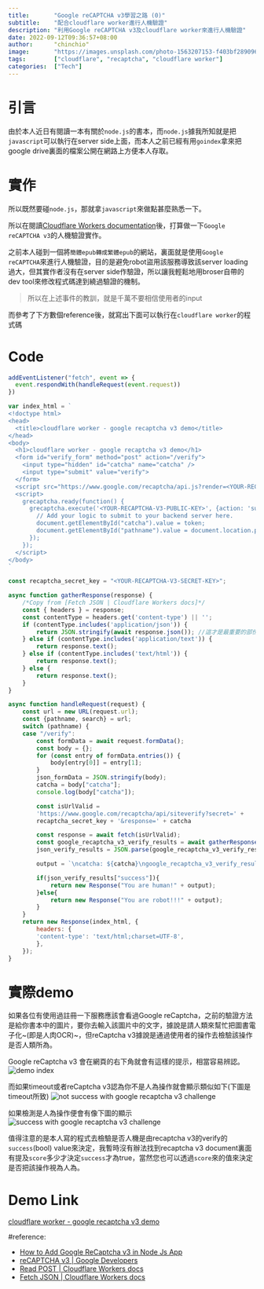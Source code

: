 ```yaml
---
title:       "Google reCAPTCHA v3學習之路 (0)"
subtitle:    "配合cloudflare worker進行人機驗證"
description: "利用Google reCAPTCHA v3及cloudflare worker來進行人機驗證"
date: 2022-09-12T09:36:57+08:00
author:      "chinchio"
image:       "https://images.unsplash.com/photo-1563207153-f403bf289096?ixlib=rb-1.2.1&dl=lenin-estrada-OI1ToozsKBw-unsplash.jpg&q=80&fm=jpg&crop=entropy&cs=tinysrgb"
tags:        ["cloudflare", "recaptcha", "cloudflare worker"]
categories:  ["Tech"]
---
```


# 引言
由於本人近日有閱讀一本有關於`node.js`的書本，而`node.js`據我所知就是把`javascript`可以執行在server side上面，而本人之前已經有用`goindex`拿來把google drive裏面的檔案公開在網路上方便本人存取。

# 實作
所以既然要碰`node.js`，那就拿`javascript`來做點甚麼熟悉一下。

所以在閱讀[Cloudflare Workers documentation](https://developers.cloudflare.com/workers/)後，打算做一下`Google reCAPTCHA v3`的人機驗證實作。

之前本人碰到一個將`簡體epub轉成繁體epub`的網站，裏面就是使用`Google reCAPTCHA`來進行人機驗證，目的是避免robot盜用該服務導致該server loading 過大，但其實作者沒有在server side作驗證，所以讓我輕鬆地用broser自帶的dev tool來修改程式碼達到繞過驗證的機制。

> 所以在上述事件的教訓，就是千萬不要相信使用者的input

而參考了下方數個reference後，就寫出下面可以執行在`cloudflare worker`的程式碼

# Code

```javascript
addEventListener("fetch", event => {
  event.respondWith(handleRequest(event.request))
})

var index_html = `
<!doctype html>
<head>
  <title>cloudflare worker - google recaptcha v3 demo</title>
</head>
<body>
  <h1>cloudflare worker - google recaptcha v3 demo</h1>
  <form id="verify_form" method="post" action="/verify">
    <input type="hidden" id="catcha" name="catcha" />
    <input type="submit" value="verify">
  </form>
  <script src="https://www.google.com/recaptcha/api.js?render=<YOUR-RECAPTCHA-V3-PUBLIC-KEY>"></script>
  <script>
    grecaptcha.ready(function() {
      grecaptcha.execute('<YOUR-RECAPTCHA-V3-PUBLIC-KEY>', {action: 'submit'}).then(function(token) {
        // Add your logic to submit to your backend server here.
        document.getElementById("catcha").value = token;
        document.getElementById("pathname").value = document.location.pathname;
      });
    });
  </script>
</body>
`

const recaptcha_secret_key = "<YOUR-RECAPTCHA-V3-SECRET-KEY>";

async function gatherResponse(response) {
	/*Copy from [Fetch JSON | Cloudflare Workers docs]*/
    const { headers } = response;
    const contentType = headers.get('content-type') || '';
    if (contentType.includes('application/json')) {
        return JSON.stringify(await response.json()); //這才是最重要的部份
    } else if (contentType.includes('application/text')) {
        return response.text();
    } else if (contentType.includes('text/html')) {
        return response.text();
    } else {
        return response.text();
    }
}

async function handleRequest(request) {
    const url = new URL(request.url);
    const {pathname, search} = url;
    switch (pathname) {
    case "/verify":
        const formData = await request.formData();
        const body = {};
        for (const entry of formData.entries()) {
            body[entry[0]] = entry[1];
        }
        json_formData = JSON.stringify(body);
        catcha = body["catcha"];
        console.log(body["catcha"]);

        const isUrlValid =
        'https://www.google.com/recaptcha/api/siteverify?secret=' +
        recaptcha_secret_key + '&response=' + catcha

        const response = await fetch(isUrlValid);
        const google_recaptcha_v3_verify_results = await gatherResponse(response);
        json_verify_results = JSON.parse(google_recaptcha_v3_verify_results)

        output = `\ncatcha: ${catcha}\ngoogle_recaptcha_v3_verify_results: ${google_recaptcha_v3_verify_results}`

        if(json_verify_results["success"]){
            return new Response("You are human!" + output);
        }else{
            return new Response("You are robot!!!" + output);
        }
    }
    return new Response(index_html, {
        headers: {
        'content-type': 'text/html;charset=UTF-8',
        },
    });
}
```

# 實際demo
如果各位有使用過註冊一下服務應該會看過Google reCaptcha，之前的驗證方法是給你書本中的圖片，要你去輸入該圖片中的文字，據說是請人類來幫忙把圖書電子化~(即是人肉OCR)~，但reCaptcha v3據說是通過使用者的操作去檢驗該操作是否人類所為。

Google reCaptcha v3 會在網頁的右下角就會有這樣的提示，相當容易辨認。
![demo index](https://i.imgur.com/fm04bm9.png)

而如果timeout或者reCaptcha v3認為你不是人為操作就會顯示類似如下(下圖是timeout所致)
![not success with google recaptcha v3 challenge](https://i.imgur.com/k3rEmeU.png)

如果檢測是人為操作便會有像下圖的顯示
![success with google recaptcha v3 challenge](https://i.imgur.com/RC5Ii0X.png)

值得注意的是本人寫的程式去檢驗是否人機是由recaptcha v3的verify的`success`(bool) value來決定，我暫時沒有辦法找到recaptcha v3 document裏面有提及`score`多少才決定`success`才為true，當然您也可以透過`score`來的值來決定是否把該操作視為人為。

# Demo Link
[cloudflare worker - google recaptcha v3 demo](https://google-recaptcha-v3-demo.cf-learn.workers.dev/)

#reference: 
- [How to Add Google ReCaptcha v3 in Node Js App](https://remotestack.io/how-to-add-google-recaptcha-v3-in-node-js-app/)
- [reCAPTCHA v3 | Google Developers](https://developers.google.com/recaptcha/docs/v3)
- [Read POST | Cloudflare Workers docs](https://developers.cloudflare.com/workers/examples/read-post/)
- [Fetch JSON | Cloudflare Workers docs](https://developers.cloudflare.com/workers/examples/fetch-json/)